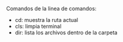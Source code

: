 Comandos de la linea de comandos:

-   cd: muestra la ruta actual
-   cls: limpia terminal
-   dir: lista los archivos dentro de la carpeta
